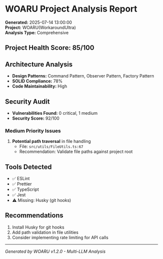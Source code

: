 # WOARU Project Analysis Report

**Generated:** 2025-07-14 13:00:00  
**Project:** WOARU(WorkaroundUltra)  
**Analysis Type:** Comprehensive  

## Project Health Score: 85/100

## Architecture Analysis
- **Design Patterns:** Command Pattern, Observer Pattern, Factory Pattern
- **SOLID Compliance:** 78%
- **Code Maintainability:** High

## Security Audit
- **Vulnerabilities Found:** 0 critical, 1 medium
- **Security Score:** 92/100

### Medium Priority Issues
1. **Potential path traversal** in file handling
   - File: `src/utils/FileUtils.ts:67`
   - Recommendation: Validate file paths against project root

## Tools Detected
- ✅ ESLint
- ✅ Prettier  
- ✅ TypeScript
- ✅ Jest
- ⚠️ Missing: Husky (git hooks)

## Recommendations
1. Install Husky for git hooks
2. Add path validation in file utilities
3. Consider implementing rate limiting for API calls

---
*Generated by WOARU v1.2.0 - Multi-LLM Analysis*